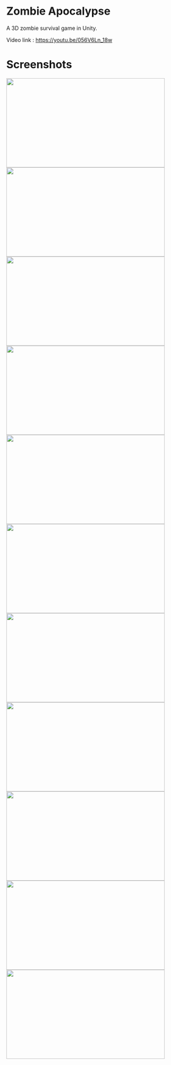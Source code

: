 # Zombie Apocalypse

A 3D zombie survival game in Unity.

Video link : https://youtu.be/056V6Ln_18w

# Screenshots

<img src="https://github.com/thdgeorge/Unity-Zombie-Apocalypse/blob/master/Screenshots/Screenshot%201%20Web.jpg" width="416" height="234" /> <img src="https://github.com/thdgeorge/Unity-Zombie-Apocalypse/blob/master/Screenshots/Screenshot%202%20Web.jpg" width="416" height="234" /> <img src="https://github.com/thdgeorge/Unity-Zombie-Apocalypse/blob/master/Screenshots/Screenshot%203%20Web.jpg" width="416" height="234" /> <img src="https://github.com/thdgeorge/Unity-Zombie-Apocalypse/blob/master/Screenshots/Screenshot%204%20Web.jpg" width="416" height="234" /> <img src="https://github.com/thdgeorge/Unity-Zombie-Apocalypse/blob/master/Screenshots/Screenshot%205%20Web.jpg" width="416" height="234" /> <img src="https://github.com/thdgeorge/Unity-Zombie-Apocalypse/blob/master/Screenshots/Screenshot%206%20Web.jpg" width="416" height="234" /> <img src="https://github.com/thdgeorge/Unity-Zombie-Apocalypse/blob/master/Screenshots/Screenshot%207%20Web.jpg" width="416" height="234" /> <img src="https://github.com/thdgeorge/Unity-Zombie-Apocalypse/blob/master/Screenshots/Screenshot%208%20Web.jpg" width="416" height="234" /> <img src="https://github.com/thdgeorge/Unity-Zombie-Apocalypse/blob/master/Screenshots/Screenshot%209%20Web.jpg" width="416" height="234" /> <img src="https://github.com/thdgeorge/Unity-Zombie-Apocalypse/blob/master/Screenshots/Screenshot%2010%20Web.jpg" width="416" height="234" /> <img src="https://github.com/thdgeorge/Unity-Zombie-Apocalypse/blob/master/Screenshots/Screenshot%2011%20Web.jpg" width="416" height="234" />
